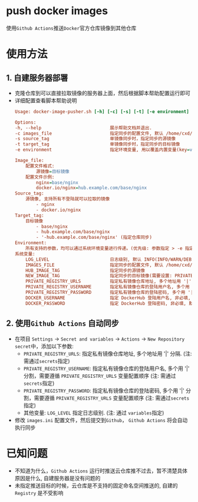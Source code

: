 # push docker images 
使用`Github Actions`推送`Docker`官方仓库镜像到其他仓库 

# 使用方法
## 1. 自建服务器部署
- 克隆仓库到可以直接拉取镜像的服务器上面，然后根据脚本帮助配置运行即可 
- 详细配置查看脚本帮助说明
    ```ini
    Usage: docker-image-pusher.sh [-h] [-c] [-s] [-t] [-e environment]

    Options:
    -h, --help                          展示帮助文档并退出.
    -c images_file                      指定同步的配置文件, 默认 /home/cxd/Projects/tmpdir/docker-image-pusher/images.ini.
    -s source_tag                       单镜像同步时，指定同步的源镜像
    -t target_tag                       单镜像同步时，指定同步的目标镜像
    -e environment                      指定环境变量, 用以覆盖内置变量(key=value,key=value)

    Image_file:
        配置文件格式: 
            源镜像=目标镜像
        配置文件示例:
            nginx=base/nginx
            docker.io/nginx=hub.example.com/base/nginx
    Source_tag:
        源镜像, 支持所有不登陆就可以拉取的镜像
            - nginx
            - docker.io/nginx
    Target_tag:
        目标镜像
            - base/nginx
            - hub.example.com/base/nginx
            - '-hub.example.com/base/nginx' (指定仓库同步)
    Environment:
        所有支持的参数，均可以通过系统环境变量进行传递。(优先级: 参数指定 > -e 指定 > 系统环境变量 > 配置文件指定)
    系统变量:
        LOG_LEVEL                       日志级别, 默认 INFO(INFO/WARN/DEBUG/ERROR)
        IMAGES_FILE                     指定同步的配置文件, 默认 /home/cxd/Projects/tmpdir/docker-image-pusher/images.ini
        HUB_IMAGE_TAG                   指定同步的源镜像
        NEW_IMAGE_TAG                   指定同步的目标镜像(需要设置: PRIVATE_REGISTRY_URLS)
        PRIVATE_REGISTRY_URLS           指定私有镜像仓库地址, 多个地址用 '|' 分隔, 默认 ''
        PRIVATE_REGISTRY_USERNAME       指定私有镜像仓库的登陆用户名, 多个用 '|' 分割，需要遵循 PRIVATE_REGISTRY_URLS 变量配置顺序
        PRIVATE_REGISTRY_PASSWORD       指定私有镜像仓库的登陆密码, 多个用 '|' 分割，需要遵循 PRIVATE_REGISTRY_URLS 变量配置顺序
        DOCKER_USERNAME                 指定 DockerHub 登陆用户名, 非必填, 默认 ''
        DOCKER_PASSWORD                 指定 DockerHub 登陆密码, 非必填, 默认 ''
    ```

## 2. 使用`Github Actions` 自动同步  
- 在项目 `Settings` -> `Secret and variables` -> `Actions` -> `New Repository secret`中，添加以下参数:  
    - `PRIVATE_REGISTRY_URLS`: 指定私有镜像仓库地址, 多个地址用 '|' 分隔. (注: 需通过`secrets`指定)  
    - `PRIVATE_REGISTRY_USERNAME`: 指定私有镜像仓库的登陆用户名, 多个用 '|' 分割，需要遵循 `PRIVATE_REGISTRY_URLS` 变量配置顺序 (注: 需通过`secrets`指定)    
    - `PRIVATE_REGISTRY_PASSWORD`: 指定私有镜像仓库的登陆密码, 多个用 '|' 分割，需要遵循 `PRIVATE_REGISTRY_URLS` 变量配置顺序 (注: 需通过`secrets`指定)    
    - 其他变量: `LOG_LEVEL` 指定日志级别. (注: 通过 `variables`指定)
- 修改 `images.ini` 配置文件，然后提交到`Github`， `Github Actions` 将会自动执行同步  

# 已知问题
- 不知道为什么，`Github Actions` 运行时推送云仓库推不过去，暂不清楚具体原因是什么, 自建服务器是没有问题的  
- 未指定推送目标的时候，云仓库是不支持的固定命名空间推送的, 自建的 `Registry` 是不受影响  

